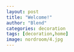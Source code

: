 ```yaml
---
layout: post
title: "Welcome!"
author: "Blend"
categories: decoration
tags: [decoration,home]
image: nordroom/4.jpg
---
```


